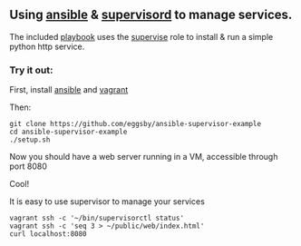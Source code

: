## Using [ansible](http://ansibleworks.com) & [supervisord](http://supervisord.org) to manage services.

The included [playbook](https://github.com/eggsby/ansible-supervisor-example/blob/master/playbook.yaml) uses the [supervise](https://github.com/eggsby/ansible-supervise) role to install & run a simple python http service.

### Try it out:

First, install [ansible](http://docs.ansible.com/intro_installation.html) and [vagrant](https://docs.vagrantup.com/v2/installation/index.html)

Then:

    git clone https://github.com/eggsby/ansible-supervisor-example
    cd ansible-supervisor-example
    ./setup.sh

Now you should have a web server running in a VM, accessible through port 8080

Cool!

It is easy to use supervisor to manage your services

    vagrant ssh -c '~/bin/supervisorctl status'
    vagrant ssh -c 'seq 3 > ~/public/web/index.html'
    curl localhost:8080
